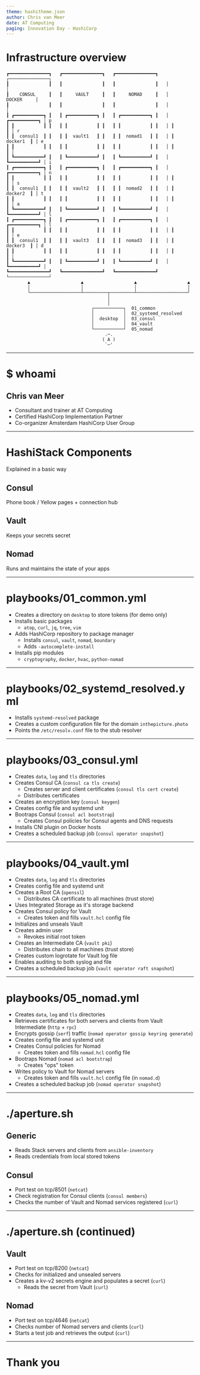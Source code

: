 ```yaml
---
theme: hashitheme.json
author: Chris van Meer
date: AT Computing
paging: Innovation Day - HashiCorp
---
```


# Infrastructure overview

```
┏━━━━━━━━━━━━━━━┓   ┏━━━━━━━━━━━━━━━┓   ┏━━━━━━━━━━━━━━━┓   ┌───────────────┐   
┃               ┃   ┃               ┃   ┃               ┃   │               │   
┃    CONSUL     ┃   ┃     VAULT     ┃   ┃     NOMAD     ┃   │    DOCKER     │   
┃               ┃   ┃               ┃   ┃               ┃   │               │   
┃ ┏━━━━━━━━━━━┓ ┃   ┃ ┏━━━━━━━━━━━┓ ┃   ┃ ┏━━━━━━━━━━━┓ ┃   │ ┏━━━━━━━━━━━┓ │ p 
┃ ┃           ┃ ┃   ┃ ┃           ┃ ┃   ┃ ┃           ┃ ┃   │ ┃           ┃ │ r 
┃ ┃  consul1  ┃ ┃   ┃ ┃  vault1   ┃ ┃   ┃ ┃  nomad1   ┃ ┃   │ ┃  docker1  ┃ │ e 
┃ ┃           ┃ ┃   ┃ ┃           ┃ ┃   ┃ ┃           ┃ ┃   │ ┃           ┃ │   
┃ ┗━━━━━━━━━━━┛ ┃   ┃ ┗━━━━━━━━━━━┛ ┃   ┃ ┗━━━━━━━━━━━┛ ┃   │ ┗━━━━━━━━━━━┛ │ i 
┃ ┏━━━━━━━━━━━┓ ┃   ┃ ┏━━━━━━━━━━━┓ ┃   ┃ ┏━━━━━━━━━━━┓ ┃   │ ┏━━━━━━━━━━━┓ │ n 
┃ ┃           ┃ ┃   ┃ ┃           ┃ ┃   ┃ ┃           ┃ ┃   │ ┃           ┃ │ s 
┃ ┃  consul1  ┃ ┃   ┃ ┃  vault2   ┃ ┃   ┃ ┃  nomad2   ┃ ┃   │ ┃  docker2  ┃ │ t 
┃ ┃           ┃ ┃   ┃ ┃           ┃ ┃   ┃ ┃           ┃ ┃   │ ┃           ┃ │ a 
┃ ┗━━━━━━━━━━━┛ ┃   ┃ ┗━━━━━━━━━━━┛ ┃   ┃ ┗━━━━━━━━━━━┛ ┃   │ ┗━━━━━━━━━━━┛ │ l 
┃ ┏━━━━━━━━━━━┓ ┃   ┃ ┏━━━━━━━━━━━┓ ┃   ┃ ┏━━━━━━━━━━━┓ ┃   │ ┏━━━━━━━━━━━┓ │ l 
┃ ┃           ┃ ┃   ┃ ┃           ┃ ┃   ┃ ┃           ┃ ┃   │ ┃           ┃ │ e 
┃ ┃  consul1  ┃ ┃   ┃ ┃  vault3   ┃ ┃   ┃ ┃  nomad3   ┃ ┃   │ ┃  docker3  ┃ │ d 
┃ ┃           ┃ ┃   ┃ ┃           ┃ ┃   ┃ ┃           ┃ ┃   │ ┃           ┃ │   
┃ ┗━━━━━━━━━━━┛ ┃   ┃ ┗━━━━━━━━━━━┛ ┃   ┃ ┗━━━━━━━━━━━┛ ┃   │ ┗━━━━━━━━━━━┛ │   
┗━━━━━━━━━━━━━━━┛   ┗━━━━━━━━━━━━━━━┛   ┗━━━━━━━━━━━━━━━┛   └───────────────┘   
        ▲                   ▲                   ▲                   ▲           
        │                   │                   │                   │           
        └───────────────────┴─────────┬─────────┴───────────────────┘           
                                      │                                         
                                      │                                         
                                ┌───────────┐  01_common                        
                                │           │  02_systemd_resolved              
                                │  desktop  │  03_consul                        
                                │           │  04_vault                         
                                └───────────┘  05_nomad                         
                                     .─.                                        
                                    ( A )                                       
                                     `─'                                        
```

---

# $ whoami

## Chris van Meer

- Consultant and trainer at AT Computing
- Certified HashiCorp Implementation Partner
- Co-organizer Amsterdam HashiCorp User Group

---

# HashiStack Components

Explained in a basic way

## Consul

Phone book / Yellow pages + connection hub

## Vault

Keeps your secrets secret

## Nomad

Runs and maintains the state of your apps

---

# playbooks/01_common.yml

- Creates a directory on `desktop` to store tokens (for demo only)
- Installs basic packages
  - `atop`, `curl`, `jq`, `tree`, `vim`
- Adds HashiCorp repository to package manager
  - Installs `consul`, `vault`, `nomad`, `boundary`
  - Adds `-autocomplete-install`
- Installs pip modules
  - `cryptography`, `docker`, `hvac`, `python-nomad`

---

# playbooks/02_systemd_resolved.yml

- Installs `systemd-resolved` package
- Creates a custom configuration file for the domain `inthepicture.photo`
- Points the `/etc/resolv.conf` file to the stub resolver

---

# playbooks/03_consul.yml

- Creates `data`, `log` and `tls` directories
- Creates Consul CA (`consul ca tls create`)
  - Creates server and client certificates (`consul tls cert create`)
  - Distributes certificates
- Creates an encryption key (`consul keygen`)
- Creates config file and systemd unit
- Bootraps Consul (`consul acl bootstrap`)
  - Creates Consul policies for Consul agents and DNS requests
- Installs CNI plugin on Docker hosts
- Creates a scheduled backup job (`consul operator snapshot`)

---

# playbooks/04_vault.yml

- Creates `data`, `log` and `tls` directories
- Creates config file and systemd unit
- Creates a Root CA (`openssl`)
  - Distributes CA certificate to all machines (trust store)
- Uses Integrated Storage as it's storage backend
- Creates Consul policy for Vault
  - Creates token and fills `vault.hcl` config file
- Initializes and unseals Vault
- Creates admin user
  - Revokes initial root token
- Creates an Intermediate CA (`vault pki`)
  - Distributes chain to all machines (trust store)
- Creates custom logrotate for Vault log file
- Enables auditing to both syslog and file
- Creates a scheduled backup job (`vault operator raft snapshot`)

---

# playbooks/05_nomad.yml

- Creates `data`, `log` and `tls` directories
- Retrieves certificates for both servers and clients from Vault Intermediate (`http` + `rpc`)
- Encrypts gossip (`serf`) traffic (`nomad operator gossip keyring generate`)
- Creates config file and systemd unit
- Creates Consul policies for Nomad
  - Creates token and fills `nomad.hcl` config file
- Bootraps Nomad (`nomad acl bootstrap`)
  - Creates "ops" token
- Writes policy to Vault for Nomad servers
  - Creates token and fills `vault.hcl` config file (in `nomad.d`)
- Creates a scheduled backup job (`nomad operator snapshot`)

---

# ./aperture.sh

## Generic

- Reads Stack servers and clients from `ansible-inventory`
- Reads credentials from local stored tokens

## Consul

- Port test on tcp/8501 (`netcat`)
- Check registration for Consul clients (`consul members`)
- Checks the number of Vault and Nomad services registered (`curl`)

---

# ./aperture.sh (continued)

## Vault

- Port test on tcp/8200 (`netcat`)
- Checks for initialized and unsealed servers
- Creates a kv-v2 secrets engine and populates a secret (`curl`)
  - Reads the secret from Vault (`curl`)

## Nomad

- Port test on tcp/4646 (`netcat`)
- Checks number of Nomad servers and clients (`curl`)
- Starts a test job and retrieves the output (`curl`)

---

# Thank you
